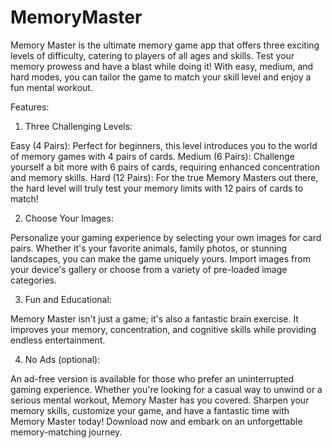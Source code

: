 # MemoryMaster
Memory Master is the ultimate memory game app that offers three exciting levels of difficulty, catering to players of all ages and skills. Test your memory prowess and have a blast while doing it! With easy, medium, and hard modes, you can tailor the game to match your skill level and enjoy a fun mental workout.

Features:

1. Three Challenging Levels:

Easy (4 Pairs): Perfect for beginners, this level introduces you to the world of memory games with 4 pairs of cards.
Medium (6 Pairs): Challenge yourself a bit more with 6 pairs of cards, requiring enhanced concentration and memory skills.
Hard (12 Pairs): For the true Memory Masters out there, the hard level will truly test your memory limits with 12 pairs of cards to match!

2. Choose Your Images:

Personalize your gaming experience by selecting your own images for card pairs. Whether it's your favorite animals, family photos, or stunning landscapes, you can make the game uniquely yours.
Import images from your device's gallery or choose from a variety of pre-loaded image categories.

3. Fun and Educational:

Memory Master isn't just a game; it's also a fantastic brain exercise. It improves your memory, concentration, and cognitive skills while providing endless entertainment.

4. No Ads (optional):

An ad-free version is available for those who prefer an uninterrupted gaming experience.
Whether you're looking for a casual way to unwind or a serious mental workout, Memory Master has you covered. Sharpen your memory skills, customize your game, and have a fantastic time with Memory Master today! Download now and embark on an unforgettable memory-matching journey.
